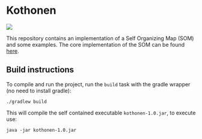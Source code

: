 # Kothonen

![](img/som3d.gif)

This repository contains an implementation of a Self Organizing Map
(SOM) and some examples. The core implementation of the 
SOM can be found 
[here](https://github.com/TomasVolker/kothonen/blob/master/src/main/kotlin/volkerandreasen/som/SelfOrganizingMap.kt).

## Build instructions

To compile and run the project, run the `build` task with
the gradle wrapper (no need to install gradle):
```
./gradlew build
```

This will compile the self contained executable `kothonen-1.0.jar`,
to execute use:
```
java -jar kothonen-1.0.jar
```

